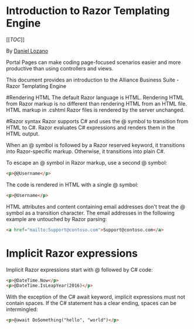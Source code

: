 # Introduction to Razor Templating Engine

[[_TOC_]]

By [Daniel Lozano](https://twitter.com/DLozanoNavas)

Portal Pages can make coding page-focused scenarios easier and more productive than using controllers and views.

This document provides an introduction to the Alliance Business Suite - Razor Templating Engine

#Rendering HTML
The default Razor language is HTML. Rendering HTML from Razor markup is no different than rendering HTML from an HTML file. HTML markup in .cshtml Razor files is rendered by the server unchanged.

#Razor syntax
Razor supports C# and uses the @ symbol to transition from HTML to C#. Razor evaluates C# expressions and renders them in the HTML output.

When an @ symbol is followed by a Razor reserved keyword, it transitions into Razor-specific markup. Otherwise, it transitions into plain C#.

To escape an @ symbol in Razor markup, use a second @ symbol:

 ```html
<p>@@Username</p>
```

The code is rendered in HTML with a single @ symbol:

 ```html
<p>@Username</p>
```
HTML attributes and content containing email addresses don't treat the @ symbol as a transition character. The email addresses in the following example are untouched by Razor parsing:

 ```html
<a href="mailto:Support@contoso.com">Support@contoso.com</a>
```
# Implicit Razor expressions
Implicit Razor expressions start with @ followed by C# code:

 ```html
<p>@DateTime.Now</p>
<p>@DateTime.IsLeapYear(2016)</p>
```

With the exception of the C# await keyword, implicit expressions must not contain spaces. If the C# statement has a clear ending, spaces can be intermingled:

 ```html
<p>@await DoSomething("hello", "world")</p>
```

